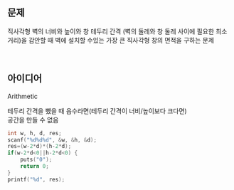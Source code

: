 ## 문제
직사각형 벽의 너비와 높이와 창 테두리 간격 (벽의 둘레와 창 둘레 사이에 필요한 최소 거리)을 감안할 때 벽에 설치할 수있는 가장 큰 직사각형 창의 면적을 구하는 문제

<br/>

## 아이디어
Arithmetic

테두리 간격을 뺐을 때 음수라면(테두리 간격이 너비/높이보다 크다면)  
공간을 만들 수 없음
```c
int w, h, d, res;
scanf("%d%d%d", &w, &h, &d);
res=(w-2*d)*(h-2*d);
if(w-2*d<0||h-2*d<0) {
	puts("0");
	return 0;
}
printf("%d", res);
```